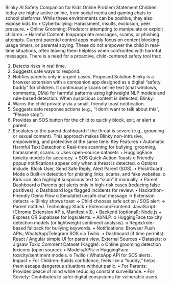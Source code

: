 Blinky
AI Safety Companion for Kids Online
Problem Statement
Children today are highly active online, from social media and gaming chats to school platforms. While these environments can be positive, they also expose kids to:
•	Cyberbullying: Harassment, insults, exclusion, peer pressure.
•	Online Grooming: Predators attempting to manipulate or exploit children.
•	Harmful Content: Inappropriate messages, scams, or phishing attempts.
Current parental control apps mainly focus on content blocking, usage timers, or parental spying. These do not empower the child in real-time situations, often leaving them helpless when confronted with harmful messages.
There is a need for a proactive, child-centered safety tool that:
1.	Detects risks in real time.
2.	Suggests safe ways to respond.
3.	Notifies parents only in urgent cases.
Proposed Solution
Blinky is a browser extension with a companion app designed as a digital “safety buddy” for children. It continuously scans online text (chat windows, comments, DMs) for harmful patterns using lightweight NLP models and rule-based detection.
When suspicious content is detected, Blinky:
1.	Warns the child privately via a small, friendly toast notification.
2.	Suggests safe response actions (e.g., “I don’t want to talk about this”, “Please stop”).
3.	Provides an SOS button for the child to quickly block, exit, or alert a parent.
4.	Escalates to the parent dashboard if the threat is severe (e.g., grooming or sexual content).
This approach makes Blinky non-intrusive, empowering, and protective at the same time.
Key Features
•	Automatic Harmful Text Detection
o	Real-time scanning for bullying, grooming, harassment, scams.
o	Uses open-source datasets + HuggingFace toxicity models for accuracy.
•	SOS Quick-Action Toasts
o	Friendly popup notifications appear only when a threat is detected.
o	Options include: Block User, Send Safe Reply, Alert Parent (SOS).
•	PhishGuard Mode
o	Built-in detection for phishing links, scams, and fake websites.
o	Kids can also highlight suspicious text to “scan” it manually.
•	Parent Dashboard
o	Parents get alerts only in high-risk cases (reducing false positives).
o	Dashboard logs flagged incidents for review.
•	Hackathon-Friendly Demo Flow
o	Simulated unsafe chat message → Extension detects → Blinky shows toast → Child chooses safe action / SOS alert → Parent notified.
Technology Stack
•	Extension/Frontend: JavaScript (Chrome Extension APIs, Manifest v3).
•	Backend (optional): Node.js + Express OR Supabase for logs/alerts.
•	AI/NLP:
o	HuggingFace toxicity detection models (or lightweight sentiment analysis).
o	Regex/rule-based fallback for bullying keywords.
•	Notifications: Browser Push APIs; WhatsApp/Telegram SOS via Twilio.
•	Dashboard (if time permits): React / Angular simple UI for parent view.
External Sources
•	Datasets:
o	Jigsaw Toxic Comment Dataset (Kaggle).
o	Online grooming detection lexicons (open source).
•	Models/APIs:
o	HuggingFace toxicity/sentiment models.
o	Twilio / WhatsApp API for SOS alerts.
Impact
•	For Children: Builds confidence, feels like a “buddy,” helps them escape dangerous situations without panic.
•	For Parents: Provides peace of mind while reducing constant surveillance.
•	For Society: Contributes to safer digital ecosystems for vulnerable users.